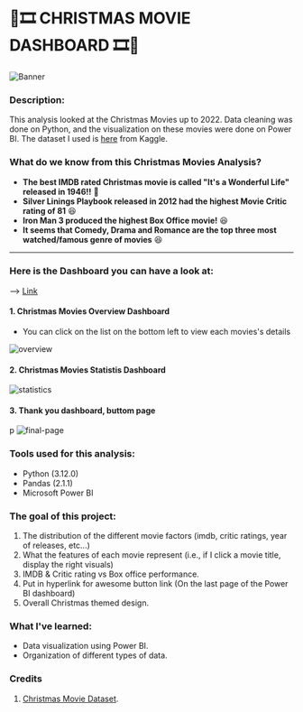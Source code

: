# :christmas_tree::film_strip: CHRISTMAS MOVIE DASHBOARD :film_strip::christmas_tree:

![Banner](https://github.com/yuunam97/christmas-movie-analysis/blob/main/images/christmas-banner.png?raw=true)

### Description: 
This analysis looked at the Christmas Movies up to 2022. Data cleaning was done on Python, and the visualization on these movies were done on Power BI. The dataset I used is [here](https://www.kaggle.com/datasets/jonbown/christmas-movies) from Kaggle. 

### What do we know from this Christmas Movies Analysis? 
- **The best IMDB rated Christmas movie is called "It's a Wonderful Life" released in 1946!!** :movie_camera:
- **Silver Linings Playbook released in 2012 had the highest Movie Critic rating of 81** :satisfied:
- **Iron Man 3 produced the highest Box Office movie!** :satisfied:
- **It seems that Comedy, Drama and Romance are the top three most watched/famous genre of movies** :satisfied:

------------------------------------------------------------------------------------------------------

### Here is the Dashboard you can have a look at: 
--> [Link](https://app.powerbi.com/reportEmbed?reportId=3c137d8d-82bb-428e-8ef1-ec02e88581c2&autoAuth=true&ctid=92454335-564e-4ccf-b0b0-24445b8c03f7)

#### 1. Christmas Movies Overview Dashboard
- You can click on the list on the bottom left to view each movies's details

![overview](https://github.com/yuunam97/christmas-movie-analysis/blob/main/images/1.png?raw=true)

#### 2. Christmas Movies Statistis Dashboard

![statistics](https://github.com/yuunam97/christmas-movie-analysis/blob/main/images/2.png?raw=true)

#### 3. Thank you dashboard, buttom page
p
![final-page](https://github.com/yuunam97/christmas-movie-analysis/blob/main/images/3.png?raw=true)


### Tools used for this analysis:
- Python (3.12.0)
- Pandas (2.1.1)
- Microsoft Power BI

### The goal of this project:
1. The distribution of the different movie factors (imdb, critic ratings, year of releases, etc...)
2. What the features of each movie represent (i.e., if I click a movie title, display the right visuals)
3. IMDB & Critic rating vs Box office performance.
4. Put in hyperlink for awesome button link (On the last page of the Power BI dashboard)
4. Overall Christmas themed design.

### What I've learned:
- Data visualization using Power BI.
- Organization of different types of data. 

### Credits
1. [Christmas Movie Dataset](https://www.kaggle.com/datasets/jonbown/christmas-movies).
